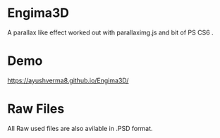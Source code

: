 # Engima3D
A parallax like effect worked out with parallaximg.js and bit of PS CS6 .
# Demo
https://ayushverma8.github.io/Engima3D/
# Raw Files
All Raw used files are also avilable in .PSD format.

